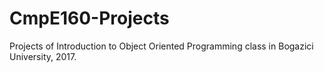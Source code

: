 # CmpE160-Projects
Projects of Introduction to Object Oriented Programming class in Bogazici University, 2017.
